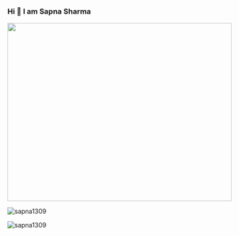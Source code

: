 ### Hi 👋 I am Sapna Sharma

<img height="400" width="100%" src="https://user-images.githubusercontent.com/110045725/210277903-7b1dd85f-9e81-428a-a6b3-b81547a690d6.jpg"  />






<p><img align="center" src="https://github-readme-streak-stats.herokuapp.com/?user=sapna1309&" alt="sapna1309" /></p>


<p><img align="center" src="https://github-readme-stats.vercel.app/api/top-langs?username=sapna1309&show_icons=true&locale=en&layout=compact" alt="sapna1309" /></p>

